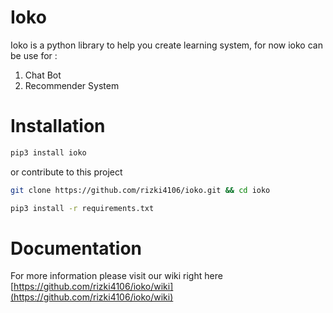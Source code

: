 # Ioko

Ioko is a python library to help you create learning system, for now ioko can be use for :

1. Chat Bot
2. Recommender System

# Installation

```bash
pip3 install ioko
```

or contribute to this project

```bash
git clone https://github.com/rizki4106/ioko.git && cd ioko
```

```bash
pip3 install -r requirements.txt
```

# Documentation

For more information please visit our wiki right here [https://github.com/rizki4106/ioko/wiki](https://github.com/rizki4106/ioko/wiki)
